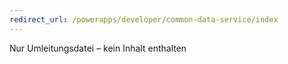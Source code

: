 ```yaml
---
redirect_url: /powerapps/developer/common-data-service/index
---
```

Nur Umleitungsdatei – kein Inhalt enthalten